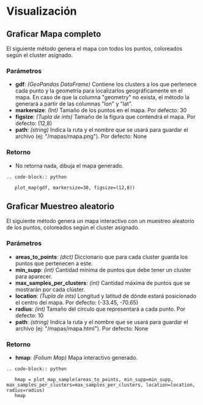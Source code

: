 Visualización
===============

Graficar Mapa completo
-----------------------

El siguiente método genera el mapa con todos los puntos, coloreados según el cluster asignado.

### Parámetros

- **gdf**: *(GeoPandas DataFrame)* Contiene los clusters a los que pertenece cada punto y la geometría para localizarlos geográficamente en el mapa. En caso de que la columna "geometry" no exista, el método la generará a partir de las columnas "lon" y "lat".
- **markersize**: *(Int)* Tamaño de los puntos en el mapa. Por defecto: 30
- **figsize**: *(Tupla de ints)* Tamaño de la figura que contendrá el mapa. Por defecto: (12,8)
- **path**: *(string)* Indica la ruta y el nombre que se usará para guardar el archivo (ej: "/mapas/mapa.png"). Por defecto: None

### Retorno

- No retorna nada, dibuja el mapa generado.

```{eval-rst}
.. code-block:: python

   plot_map(gdf, markersize=30, figsize=(12,8))
```

Graficar Muestreo aleatorio
----------------------------

El siguiente método genera un mapa interactivo con un muestreo aleatorio de los puntos, coloreados según el cluster asignado.

### Parámetros

- **areas_to_points**: *(dict)* Diccionario que para cada cluster guarda los puntos que pertenecen a este.
- **min_supp**: *(int)* Cantidad mínima de puntos que debe tener un cluster para aparecer.
- **max_samples_per_clusters**: *(int)* Cantidad máxima de puntos que se mostrarán por cada clúster.
- **location**: *(Tupla de ints)* Longitud y latitud de dónde estará posicionado el centro del mapa. Por defecto: (-33.45, -70.65)
- **radius**: *(int)* Tamaño del círculo que representará a cada punto. Por defecto: 10
- **path**: *(string)* Indica la ruta y el nombre que se usará para guardar el archivo (ej: "/mapas/mapa.html"). Por defecto: None

### Retorno

- **hmap**: *(Folium Map)* Mapa interactivo generado.

```{eval-rst}
.. code-block:: python

   hmap = plot_map_sample(areas_to_points, min_supp=min_supp, max_samples_per_clusters=max_samples_per_clusters, location=location, radius=radius)
   hmap
```
